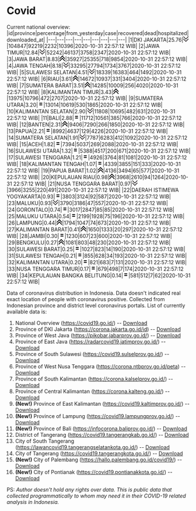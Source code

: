 # Covid
Current national overview:
|id|province|percentage|from_yesterday|case|recovered|dead|hospitalized|downloaded_at|
|---|---|---|---|---|---|---|---|---|
|1|DKI JAKARTA|25.76|![down](https://github.com/ariefrachmannn/covid/raw/master/img/rsz_down.png)|104847|92219|2232|10396|2020-10-31 22:57:12 WIB|
|2|JAWA TIMUR|12.84|![down](https://github.com/ariefrachmannn/covid/raw/master/img/rsz_down.png)|52242|46137|3758|2347|2020-10-31 22:57:12 WIB|
|3|JAWA BARAT|8.83|![up](https://github.com/ariefrachmannn/covid/raw/master/img/rsz_img_186982.png)|35927|25355|718|9854|2020-10-31 22:57:12 WIB|
|4|JAWA TENGAH|8.18|![down](https://github.com/ariefrachmannn/covid/raw/master/img/rsz_down.png)|33295|27794|1734|3767|2020-10-31 22:57:12 WIB|
|5|SULAWESI SELATAN|4.51|![down](https://github.com/ariefrachmannn/covid/raw/master/img/rsz_down.png)|18339|16383|464|1492|2020-10-31 22:57:12 WIB|
|6|RIAU|3.61|![up](https://github.com/ariefrachmannn/covid/raw/master/img/rsz_img_186982.png)|14672|10937|331|3404|2020-10-31 22:57:12 WIB|
|7|SUMATERA BARAT|3.51|![up](https://github.com/ariefrachmannn/covid/raw/master/img/rsz_img_186982.png)|14285|10009|256|4020|2020-10-31 22:57:12 WIB|
|8|KALIMANTAN TIMUR|3.43|![up](https://github.com/ariefrachmannn/covid/raw/master/img/rsz_img_186982.png)|13975|10796|472|2707|2020-10-31 22:57:12 WIB|
|9|SUMATERA UTARA|3.20|![equal](https://github.com/ariefrachmannn/covid/raw/master/img/rsz_equal.png)|13014|10619|530|1865|2020-10-31 22:57:12 WIB|
|10|KALIMANTAN SELATAN|2.90|![down](https://github.com/ariefrachmannn/covid/raw/master/img/rsz_down.png)|11808|10695|482|631|2020-10-31 22:57:12 WIB|
|11|BALI|2.88|![equal](https://github.com/ariefrachmannn/covid/raw/master/img/rsz_equal.png)|11712|10561|385|766|2020-10-31 22:57:12 WIB|
|12|BANTEN|2.31|![up](https://github.com/ariefrachmannn/covid/raw/master/img/rsz_img_186982.png)|9406|7290|266|1850|2020-10-31 22:57:12 WIB|
|13|PAPUA|2.21|![equal](https://github.com/ariefrachmannn/covid/raw/master/img/rsz_equal.png)|8992|4637|129|4226|2020-10-31 22:57:12 WIB|
|14|SUMATERA SELATAN|1.91|![down](https://github.com/ariefrachmannn/covid/raw/master/img/rsz_down.png)|7787|6283|412|1092|2020-10-31 22:57:12 WIB|
|15|ACEH|1.82|![equal](https://github.com/ariefrachmannn/covid/raw/master/img/rsz_equal.png)|7394|5037|269|2088|2020-10-31 22:57:12 WIB|
|16|SULAWESI UTARA|1.32|![equal](https://github.com/ariefrachmannn/covid/raw/master/img/rsz_equal.png)|5388|4517|200|671|2020-10-31 22:57:12 WIB|
|17|SULAWESI TENGGARA|1.21|![equal](https://github.com/ariefrachmannn/covid/raw/master/img/rsz_equal.png)|4926|3764|81|1081|2020-10-31 22:57:12 WIB|
|18|KALIMANTAN TENGAH|1.07|![equal](https://github.com/ariefrachmannn/covid/raw/master/img/rsz_equal.png)|4339|3855|151|333|2020-10-31 22:57:12 WIB|
|19|PAPUA BARAT|1.02|![up](https://github.com/ariefrachmannn/covid/raw/master/img/rsz_img_186982.png)|4136|3494|65|577|2020-10-31 22:57:12 WIB|
|20|KEPULAUAN RIAU|0.98|![up](https://github.com/ariefrachmannn/covid/raw/master/img/rsz_img_186982.png)|3968|2610|94|1264|2020-10-31 22:57:12 WIB|
|21|NUSA TENGGARA BARAT|0.97|![down](https://github.com/ariefrachmannn/covid/raw/master/img/rsz_down.png)|3966|3255|220|491|2020-10-31 22:57:12 WIB|
|22|DAERAH ISTIMEWA YOGYAKARTA|0.93|![equal](https://github.com/ariefrachmannn/covid/raw/master/img/rsz_equal.png)|3803|3124|92|587|2020-10-31 22:57:12 WIB|
|23|MALUKU|0.93|![down](https://github.com/ariefrachmannn/covid/raw/master/img/rsz_down.png)|3790|3186|47|557|2020-10-31 22:57:12 WIB|
|24|GORONTALO|0.74|![equal](https://github.com/ariefrachmannn/covid/raw/master/img/rsz_equal.png)|3017|2847|85|85|2020-10-31 22:57:12 WIB|
|25|MALUKU UTARA|0.54|![equal](https://github.com/ariefrachmannn/covid/raw/master/img/rsz_equal.png)|2199|1928|75|196|2020-10-31 22:57:12 WIB|
|26|LAMPUNG|0.44|![up](https://github.com/ariefrachmannn/covid/raw/master/img/rsz_img_186982.png)|1794|1047|74|673|2020-10-31 22:57:12 WIB|
|27|KALIMANTAN BARAT|0.41|![up](https://github.com/ariefrachmannn/covid/raw/master/img/rsz_img_186982.png)|1650|1333|20|297|2020-10-31 22:57:12 WIB|
|28|JAMBI|0.30|![equal](https://github.com/ariefrachmannn/covid/raw/master/img/rsz_equal.png)|1230|607|23|600|2020-10-31 22:57:12 WIB|
|29|BENGKULU|0.27|![up](https://github.com/ariefrachmannn/covid/raw/master/img/rsz_img_186982.png)|1081|803|48|230|2020-10-31 22:57:12 WIB|
|30|SULAWESI BARAT|0.25|![equal](https://github.com/ariefrachmannn/covid/raw/master/img/rsz_equal.png)|1027|823|14|190|2020-10-31 22:57:12 WIB|
|31|SULAWESI TENGAH|0.21|![equal](https://github.com/ariefrachmannn/covid/raw/master/img/rsz_equal.png)|855|628|34|193|2020-10-31 22:57:12 WIB|
|32|KALIMANTAN UTARA|0.20|![equal](https://github.com/ariefrachmannn/covid/raw/master/img/rsz_equal.png)|821|683|7|131|2020-10-31 22:57:12 WIB|
|33|NUSA TENGGARA TIMUR|0.17|![equal](https://github.com/ariefrachmannn/covid/raw/master/img/rsz_equal.png)|679|498|7|174|2020-10-31 22:57:12 WIB|
|34|KEPULAUAN BANGKA BELITUNG|0.14|![equal](https://github.com/ariefrachmannn/covid/raw/master/img/rsz_equal.png)|581|512|7|62|2020-10-31 22:57:12 WIB|

Data of coronavirus distribution in Indonesia. Data doesn't indicated real exact location of people with coronavirus positive. Collected from Indonesian province and district level coronavirus portals. List of currently available data is:
1. National Overview (https://covid19.go.id/) -- [Download](https://www.dropbox.com/s/66ly270fw4y76fx/covid_nasional.csv?dl=0)
2. Province of DKI Jakarta (https://corona.jakarta.go.id/id) -- [Download](https://riwayat-file-covid-19-dki-jakarta-jakartagis.hub.arcgis.com/)
3. Province of West Java (https://pikobar.jabarprov.go.id/) -- [Download](https://www.dropbox.com/s/alg0zp60fylq6cn/covid_jabar.csv?dl=0)
4. Province of East Java (https://radarcovid19.jatimprov.go.id/) -- [Download](https://www.dropbox.com/sh/e7vtgcnl4ckbvr4/AADo9UMRDZvrhHn66qTHZOvNa?dl=0)
5. Province of South Sulawesi (https://covid19.sulselprov.go.id/) -- [Download](https://www.dropbox.com/s/z5ek23lwcztj7z7/covid_sulsel.csv?dl=0)
6. Province of West Nusa Tenggara (https://corona.ntbprov.go.id/peta) -- [Download](https://www.dropbox.com/s/4p2k93n42xx0c00/covid_ntb.csv?dl=0)
7. Province of South Kalimantan (https://corona.kalselprov.go.id/) -- [Download](https://www.dropbox.com/sh/7aa2kvz8lb04pzz/AADH1Oj5oFMw2mp-D3JStPRsa?dl=0)
8. Province of Central Kalimantan (https://corona.kalteng.go.id/) -- [Download](https://www.dropbox.com/s/9q01v5r3ys2ozk4/covid_kalteng.csv?dl=0)
9. **(New!)** Province of East Kalimantan (https://covid19.kaltimprov.go.id/) -- [Download](https://www.dropbox.com/sh/qhpxj532nm80goa/AAB6ek_fp1__ieTR0TFQpfIga?dl=0)
10. **(New!)** Province of Lampung (https://covid19.lampungprov.go.id/) -- [Download](https://www.dropbox.com/s/ecuew6oa9kzwqwx/covid_lampung.csv?dl=0)
11. **(New!)** Province of Bali (https://infocorona.baliprov.go.id/) -- [Download](https://www.dropbox.com/sh/iceiwun4ufttmiu/AAC7dSRMpfTjPI1Lfzw-LeCUa?dl=0)
12. District of Tangerang (https://covid19.tangerangkab.go.id/) -- [Download](https://www.dropbox.com/sh/yxovyy6sy5bnz4p/AACZzVHinisKmz8oQWyQJ3nua?dl=0)
13. City of South Tangerang (https://lawancovid19.tangerangselatankota.go.id/) -- [Download](https://www.dropbox.com/s/zlvxo4ivswdzmle/covid_tangsel.csv?dl=0)
14. City of Tangerang (https://covid19.tangerangkota.go.id/) -- [Download](https://www.dropbox.com/s/e53224kvdrpjzy0/covid_tangkot.csv?dl=0)
15. **(New!)** City of Palembang (https://hallo.palembang.go.id/covid19/) -- [Download](https://www.dropbox.com/sh/oj17bhwhlpjht9e/AABZEG-OiaSaFvikATDx6coEa?dl=0)
16. **(New!)** City of Pontianak (https://covid19.pontianakkota.go.id/) -- [Download](https://www.dropbox.com/sh/66if3y4ly51j4sh/AADQ-zwLGa7Kz4ZzJgDw2-3na?dl=0)

PS: *Author doesn't hold any rights over data. This is public data that collected programmatically to whom may need it in their COVID-19 related analysis in Indonesia.*
